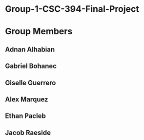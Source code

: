 # Group-1-CSC-394-Final-Project

# Group Members
## Adnan Alhabian
## Gabriel Bohanec
## Giselle Guerrero
## Alex Marquez
## Ethan Pacleb
## Jacob Raeside
